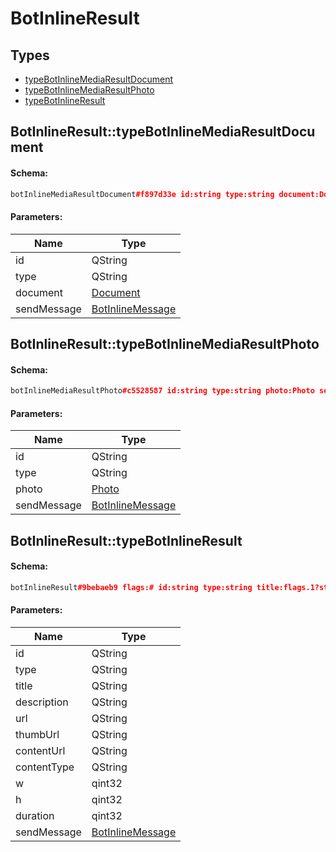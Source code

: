 # BotInlineResult

## Types

* [typeBotInlineMediaResultDocument](#botinlineresulttypebotinlinemediaresultdocument)
* [typeBotInlineMediaResultPhoto](#botinlineresulttypebotinlinemediaresultphoto)
* [typeBotInlineResult](#botinlineresulttypebotinlineresult)

## BotInlineResult::typeBotInlineMediaResultDocument

#### Schema:

```c++
botInlineMediaResultDocument#f897d33e id:string type:string document:Document send_message:BotInlineMessage = BotInlineResult;
```

#### Parameters:

|Name|Type|
|----|----|
|id|QString|
|type|QString|
|document|[Document](document.md)|
|sendMessage|[BotInlineMessage](botinlinemessage.md)|

## BotInlineResult::typeBotInlineMediaResultPhoto

#### Schema:

```c++
botInlineMediaResultPhoto#c5528587 id:string type:string photo:Photo send_message:BotInlineMessage = BotInlineResult;
```

#### Parameters:

|Name|Type|
|----|----|
|id|QString|
|type|QString|
|photo|[Photo](photo.md)|
|sendMessage|[BotInlineMessage](botinlinemessage.md)|

## BotInlineResult::typeBotInlineResult

#### Schema:

```c++
botInlineResult#9bebaeb9 flags:# id:string type:string title:flags.1?string description:flags.2?string url:flags.3?string thumb_url:flags.4?string content_url:flags.5?string content_type:flags.5?string w:flags.6?int h:flags.6?int duration:flags.7?int send_message:BotInlineMessage = BotInlineResult;
```

#### Parameters:

|Name|Type|
|----|----|
|id|QString|
|type|QString|
|title|QString|
|description|QString|
|url|QString|
|thumbUrl|QString|
|contentUrl|QString|
|contentType|QString|
|w|qint32|
|h|qint32|
|duration|qint32|
|sendMessage|[BotInlineMessage](botinlinemessage.md)|

